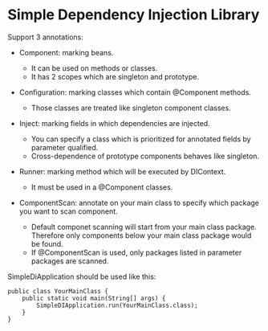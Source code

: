 # Simple Dependency Injection Library

Support 3 annotations:

- Component: marking beans.
  - It can be used on methods or classes.
  - It has 2 scopes which are singleton and prototype.
- Configuration: marking classes which contain @Component methods.
  - Those classes are treated like singleton component classes.
- Inject: marking fields in which dependencies are injected.
  - You can specify a class which is prioritized for annotated fields by parameter qualified.
  - Cross-dependence of prototype components behaves like singleton.
- Runner: marking method which will be executed by DIContext.
  - It must be used in a @Component classes.
- ComponentScan: annotate on your main class to specify which package you want to scan component.

  - Default componet scanning will start from your main class package. Therefore only components below your main class package would be found.
  - If @ComponentScan is used, only packages listed in parameter packages are scanned.

SimpleDiApplication should be used like this:

```
public class YourMainClass {
    public static void main(String[] args) {
        SimpleDIApplication.run(YourMainClass.class);
    }
}
```
